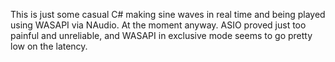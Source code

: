 This is just some casual C# making sine waves in real time and being played using WASAPI via NAudio. At the moment anyway. ASIO proved just too painful and unreliable, and WASAPI in exclusive mode seems to go pretty low on the latency.
